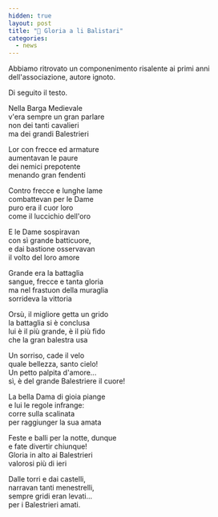 ```yaml
---
hidden: true
layout: post
title: "🎯 Gloria a li Balistari"
categories:
  - news
---
```


Abbiamo ritrovato un componenimento risalente ai primi anni dell'associazione,
autore ignoto.

Di seguito il testo.

<!-- more -->

Nella Barga Medievale<br/>
v'era sempre un gran parlare<br/>
non dei tanti cavalieri<br/>
ma dei grandi Balestrieri<br/>

Lor con frecce ed armature<br/>
aumentavan le paure<br/>
dei nemici prepotente<br/>
menando gran fendenti<br/>

Contro frecce e lunghe lame<br/>
combattevan per le Dame<br/>
puro era il cuor loro<br/>
come il luccichio dell'oro<br/>

E le Dame sospiravan<br/>
con sì grande batticuore,<br/>
e dai bastione osservavan<br/>
il volto del loro amore<br/>

Grande era la battaglia<br/>
sangue, frecce e tanta gloria<br/>
ma nel frastuon della muraglia<br/>
sorrideva la vittoria<br/>

Orsù, il migliore getta un grido<br/>
la battaglia si è conclusa<br/>
lui è il più grande, è il più fido<br/>
che la gran balestra usa<br/>

Un sorriso, cade il velo<br/>
quale bellezza, santo cielo!<br/>
Un petto palpita d'amore...<br/>
sì, è del grande Balestriere il cuore!<br/>

La bella Dama di gioia piange<br/>
e lui le regole infrange:<br/>
corre sulla scalinata<br/>
per raggiunger la sua amata<br/>

Feste e balli per la notte, dunque<br/>
e fate divertir chiunque!<br/>
Gloria in alto ai Balestrieri<br/>
valorosi più di ieri<br/>

Dalle torri e dai castelli,<br/>
narravan tanti menestrelli,<br/>
sempre gridi eran levati...<br/>
per i Balestrieri amati.<br/>

